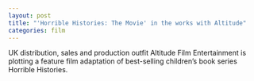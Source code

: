 ```yaml
---
layout: post
title: "'Horrible Histories: The Movie' in the works with Altitude"
categories: film
---
```

UK distribution, sales and production outfit Altitude Film Entertainment is plotting a feature film adaptation of best-selling children’s book series Horrible Histories.
